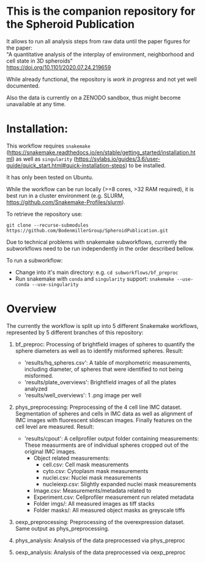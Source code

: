 # This is the companion repository for the Spheroid Publication

It allows to run all analysis steps from raw data until the paper figures for the paper:  
"A quantitative analysis of the interplay of environment, neighborhood and cell state in 3D spheroids"  
https://doi.org/10.1101/2020.07.24.219659 

While already functional, the repository is *work in progress* and not yet well documented.

Also the data is currently on a ZENODO sandbox, thus might become unavailable at any time.

# Installation:
This workflow requires `snakemake` (https://snakemake.readthedocs.io/en/stable/getting_started/installation.html) 
as well as `singularity` (https://sylabs.io/guides/3.6/user-guide/quick_start.html#quick-installation-steps) to be installed.

It has only been tested on Ubuntu.

While the workflow can be run locally (>=8 cores, >32 RAM required), it is best run in a cluster environment
(e.g. SLURM, https://github.com/Snakemake-Profiles/slurm).

To retrieve the repository use:

`git clone --recurse-submodules https://github.com/BodenmillerGroup/SpheroidPublication.git`

Due to technical problems with snakemake subworkflows, currently the subworkflows need to be run independently in the order
described bellow.

To run a subworkflow:
- Change into it's main directory: e.g. `cd subworkflows/bf_preproc`
- Run snakemake with `conda` and `singularity` support: `snakemake --use-conda --use-singularity`

# Overview
The currently the workflow is split up into 5 different Snakemake workflows, represented 
by 5 different branches of this repository:
1) bf_preproc: Processing of brightfield images of spheres to quantify the sphere diameters as well as to
   identify misformed spheres. 
   Result:
   - 'results/hq_spheres.csv': A table of morphometric measurements, including diameter, of spheres that were identified
     to not being misformed.
   - 'results/plate_overviews': Brightfield images of all the plates analyzed
   - 'results/well_overviews': 1 .png image per well
   
2) phys_preprocessing: Preprocessing of the 4 cell line IMC dataset.
Segmentation of spheres and cells in IMC data as well as alignment of
IMC images with fluorescent slidescan images. Finally features on the cell level are measured.
    Result:
    - 'results/cpout': A cellprofiler output folder containing measurements:
        These measurments are of individual spheres cropped out of the original IMC images.
        - Object related measurements:
            - cell.csv: Cell mask measurements
            - cyto.csv: Cytoplasm mask measurements
            - nuclei.csv: Nuclei mask measurements
            - nucleiexp.csv: Slightly expanded nuclei mask measurements
        - Image.csv: Measurements/metadata related to 
        - Experiment.csv: Cellprofiler measurement run related metadata
        - Folder imgs/: All measured images as tiff stacks
        - Folder masks/: All measured object masks as greyscale tiffs
        
3) oexp_preprocessing: Preprocessing of the overexpression dataset. 
    Same output as phys_preprocessing.
    
4) phys_analysis: Analysis of the data preprocessed via phys_preproc

5) oexp_analysis: Analysis of the data preprocessed via oexp_preproc  

